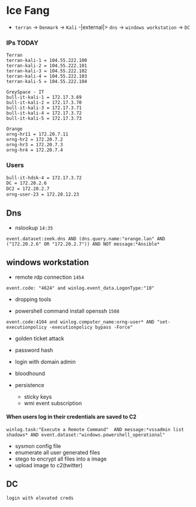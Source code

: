 # Ice Fang

- `terran` -> `Denmark` -> `Kali` -|external|> `dns` -> `windows workstation` -> `DC`

### IPs TODAY

```
Terran
terran-kali-1 = 104.55.222.100
terran-kali-2 = 104.55.222.101
terran-kali-3 = 104.55.222.102
terran-kali-4 = 104.55.222.103
terran-kali-5 = 104.55.222.104

GreySpace - IT
bull-it-kali-1 = 172.17.3.69
bull-it-kali-2 = 172.17.3.70
bull-it-kali-3 = 172.17.3.71
bull-it-kali-4 = 172.17.3.72
bull-it-kali-5 = 172.17.3.73

Orange
orng-hr11 = 172.20.7.11
orng-hr2 = 172.20.7.2
orng-hr3 = 172.20.7.3
orng-hr4 = 172.20.7.4
```

### Users

```bash
bull-it-hdsk-4 = 172.17.3.72
DC = 172.20.2.6
DC2 = 172.20.2.7
orng-user-23 = 172.20.12.23
```

## Dns

- nslookup `14:35`

```kql
event.dataset:zeek.dns AND (dns.query.name:"orange.lan" AND ("172.20.2.6" OR "172.20.2.7")) AND NOT message:*Ansible*
```

## windows workstation

- remote rdp connection `1454`

```kql
event.code: "4624" and winlog.event_data.LogonType:"10"
```

- dropping tools

- powershell command install openssh `1508`

```kql
event.code:4104 and winlog.computer_name:orng-user* AND "set-executionpolicy -executionpolicy bypass -Force"
```

- golden ticket attack



- password hash
- login with domain admin

- bloodhound

- persistence
  - sticky keys
  - wmi event subscription

#### When users log in their credentials are saved to C2

```kql
winlog.task:"Execute a Remote Command"  AND message:*vssadmin list shadows* AND event.dataset:"windows.powershell_operational" 
```

- sysmon config file
- enumerate all user generated files
- stego to encrypt all files into a image
- upload image to c2(twitter)

## DC

`login with elevated creds`
